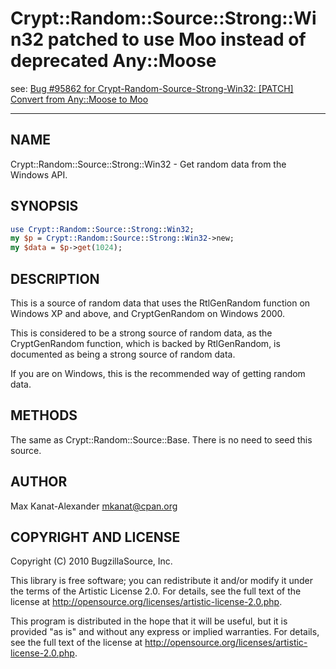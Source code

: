# Crypt::Random::Source::Strong::Win32 patched to use Moo instead of deprecated Any::Moose

see: [Bug #95862 for Crypt-Random-Source-Strong-Win32: [PATCH] Convert from Any::Moose to Moo](https://rt.cpan.org/Public/Bug/Display.html?id=95862)

---

## NAME

Crypt::Random::Source::Strong::Win32 - Get random data from the Windows API.

## SYNOPSIS

```perl
use Crypt::Random::Source::Strong::Win32;
my $p = Crypt::Random::Source::Strong::Win32->new;
my $data = $p->get(1024);
```

## DESCRIPTION

This is a source of random data that uses the RtlGenRandom function on Windows XP and above, and CryptGenRandom on Windows 2000.

This is considered to be a strong source of random data, as the CryptGenRandom function, which is backed by RtlGenRandom, is documented as being a strong source of random data.

If you are on Windows, this is the recommended way of getting random data.

## METHODS

The same as Crypt::Random::Source::Base. There is no need to seed this source.

## AUTHOR

Max Kanat-Alexander <mkanat@cpan.org>

## COPYRIGHT AND LICENSE

Copyright (C) 2010 BugzillaSource, Inc.

This library is free software; you can redistribute it and/or modify it under the terms of the Artistic License 2.0. For details, see the full text of the license at <http://opensource.org/licenses/artistic-license-2.0.php>.

This program is distributed in the hope that it will be useful, but it is provided "as is" and without any express or implied warranties. For details, see the full text of the license at <http://opensource.org/licenses/artistic-license-2.0.php>.

